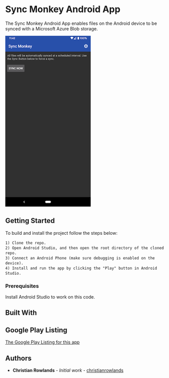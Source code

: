 # Sync Monkey Android App

The Sync Monkey Android App enables files on the Android device to be synced with a Microsoft Azure Blob storage.

![App Screenshot](screenshots/Main_Screenshot_0.0.1.png "The Sync Monkey App Main Screen")

## Getting Started

To build and install the project follow the steps below:

    1) Clone the repo.
    2) Open Android Studio, and then open the root directory of the cloned repo.
    3) Connect an Android Phone (make sure debugging is enabled on the device).
    4) Install and run the app by clicking the "Play" button in Android Studio.

### Prerequisites

Install Android Studio to work on this code.

## Built With


## Google Play Listing

[The Google Play Listing for this app](https://play.google.com/store/apps/details?id=)

## Authors

* **Christian Rowlands** - *Initial work* - [christianrowlands](https://github.com/christianrowlands)
